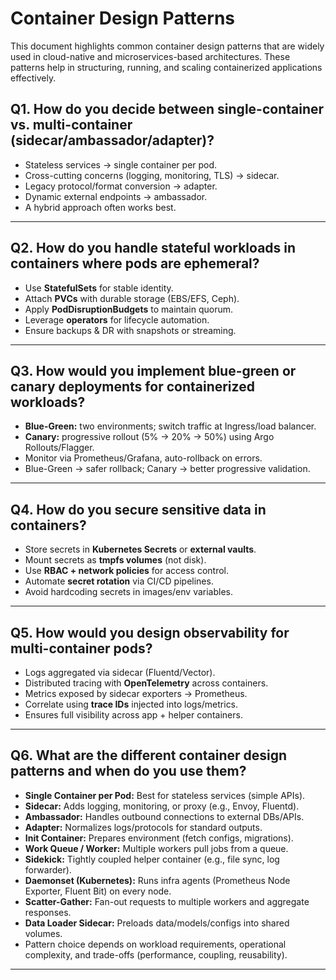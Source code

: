 # Container Design Patterns

This document highlights common container design patterns that are widely used in cloud-native and microservices-based architectures. These patterns help in structuring, running, and scaling containerized applications effectively.

## Q1. How do you decide between single-container vs. multi-container (sidecar/ambassador/adapter)?
- Stateless services → single container per pod.  
- Cross-cutting concerns (logging, monitoring, TLS) → sidecar.  
- Legacy protocol/format conversion → adapter.  
- Dynamic external endpoints → ambassador.  
- A hybrid approach often works best.  

---

## Q2. How do you handle stateful workloads in containers where pods are ephemeral?
- Use **StatefulSets** for stable identity.  
- Attach **PVCs** with durable storage (EBS/EFS, Ceph).  
- Apply **PodDisruptionBudgets** to maintain quorum.  
- Leverage **operators** for lifecycle automation.  
- Ensure backups & DR with snapshots or streaming.  

---

## Q3. How would you implement blue-green or canary deployments for containerized workloads?
- **Blue-Green:** two environments; switch traffic at Ingress/load balancer.  
- **Canary:** progressive rollout (5% → 20% → 50%) using Argo Rollouts/Flagger.  
- Monitor via Prometheus/Grafana, auto-rollback on errors.  
- Blue-Green → safer rollback; Canary → better progressive validation.  

---

## Q4. How do you secure sensitive data in containers?
- Store secrets in **Kubernetes Secrets** or **external vaults**.  
- Mount secrets as **tmpfs volumes** (not disk).  
- Use **RBAC + network policies** for access control.  
- Automate **secret rotation** via CI/CD pipelines.  
- Avoid hardcoding secrets in images/env variables.  

---

## Q5. How would you design observability for multi-container pods?
- Logs aggregated via sidecar (Fluentd/Vector).  
- Distributed tracing with **OpenTelemetry** across containers.  
- Metrics exposed by sidecar exporters → Prometheus.  
- Correlate using **trace IDs** injected into logs/metrics.  
- Ensures full visibility across app + helper containers.  

---

## Q6. What are the different container design patterns and when do you use them?
- **Single Container per Pod:** Best for stateless services (simple APIs).  
- **Sidecar:** Adds logging, monitoring, or proxy (e.g., Envoy, Fluentd).  
- **Ambassador:** Handles outbound connections to external DBs/APIs.  
- **Adapter:** Normalizes logs/protocols for standard outputs.  
- **Init Container:** Prepares environment (fetch configs, migrations).  
- **Work Queue / Worker:** Multiple workers pull jobs from a queue.  
- **Sidekick:** Tightly coupled helper container (e.g., file sync, log forwarder).  
- **Daemonset (Kubernetes):** Runs infra agents (Prometheus Node Exporter, Fluent Bit) on every node.  
- **Scatter-Gather:** Fan-out requests to multiple workers and aggregate responses.  
- **Data Loader Sidecar:** Preloads data/models/configs into shared volumes.  
- Pattern choice depends on workload requirements, operational complexity, and trade-offs (performance, coupling, reusability).  

---
